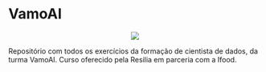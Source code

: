 # VamoAI  

<p align="center">  

<img src = \C:\Users\feh_s\Google%20Drive\7_Resilia\Vamo_ai\capa.jpg>

</p>



Repositório com todos os exercícios da formação de cientista de dados, da turma VamoAI. Curso oferecido pela Resilia em parceria com a Ifood.
